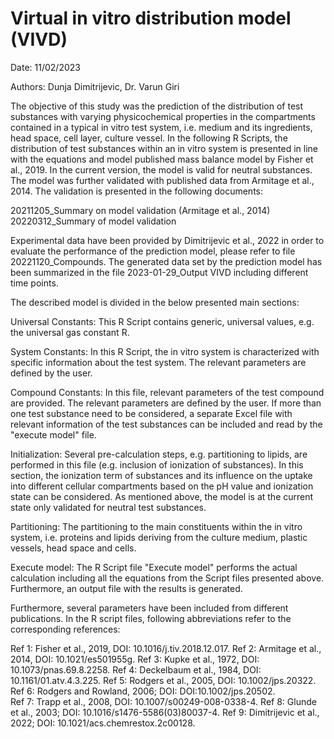 # Virtual in vitro distribution model (VIVD) 
Date: 11/02/2023

Authors: Dunja Dimitrijevic, Dr. Varun Giri

The objective of this study was the prediction of the distribution of test
substances with varying physicochemical properties in the compartments 
contained in a typical in vitro test system, i.e. medium and its ingredients,
head space, cell layer, culture vessel. In the following R Scripts, the 
distribution of test substances within an in vitro system is presented in 
line with the equations and model published mass balance model by Fisher et 
al., 2019. In the current version, the model is valid for neutral substances.
The model was further validated with published data from Armitage et al., 2014.
The validation is presented in the following documents:

20211205_Summary on model validation (Armitage et al., 2014)
20220312_Summary of model validation

Experimental data have been provided by Dimitrijevic et al., 2022 in order to 
evaluate the performance of the prediction model, please refer to file
20221120_Compounds. The generated data set by the prediction model has been
summarized in the file 2023-01-29_Output VIVD including different time points.

The described model is divided in the below presented main sections:

Universal Constants:
This R Script contains generic, universal values, e.g. the universal gas 
constant R.
 
System Constants:
In this R Script, the in vitro system is characterized with specific 
information about the test system. The relevant parameters are defined by the
user.

Compound Constants:
In this file, relevant parameters of the test compound are provided. The 
relevant parameters are defined by the user. If more than one test substance 
need to be considered, a separate Excel file with relevant information of the
test substances can be included and read by the "execute model" file. 
 
Initialization:
Several pre-calculation steps, e.g. partitioning to lipids, are performed in 
this file (e.g. inclusion of ionization of substances). In this section, the
ionization term of substances and its influence on the uptake into different
cellular compartments based on the pH value and ionization state can be
considered. As mentioned above, the model is at the current state only 
validated for neutral test substances.

Partitioning:
The partitioning to the main constituents within the in vitro system, i.e. 
proteins and lipids deriving from the culture medium, plastic vessels, 
head space and cells.

Execute model:
The R Script file "Execute model" performs the actual calculation including 
all the equations from the Script files presented above. Furthermore, an 
output file with the results is generated.

Furthermore, several parameters have been included from different 
publications. In the R script files, following abbreviations refer to the 
corresponding references:

Ref 1: Fisher et al., 2019, DOI: 10.1016/j.tiv.2018.12.017.
Ref 2: Armitage et al., 2014, DOI: 10.1021/es501955g.
Ref 3: Kupke et al., 1972, DOI: 10.1073/pnas.69.8.2258.
Ref 4: Deckelbaum et al., 1984, DOI: 10.1161/01.atv.4.3.225.
Ref 5: Rodgers et al., 2005, DOI: 10.1002/jps.20322.
Ref 6: Rodgers and Rowland, 2006; DOI: DOI:10.1002/jps.20502.      
Ref 7: Trapp et al., 2008, DOI: 10.1007/s00249-008-0338-4.
Ref 8: Glunde et al., 2003; DOI: 10.1016/s1476-5586(03)80037-4.
Ref 9: Dimitrijevic et al., 2022; DOI: 10.1021/acs.chemrestox.2c00128.
